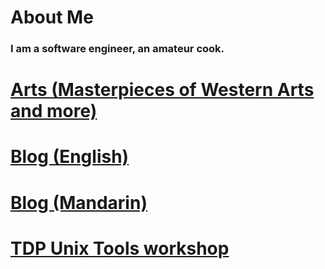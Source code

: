 # About Me
### I am a software engineer, an amateur cook. 

# [Arts (Masterpieces of Western Arts and more)](Timmypoyu.github.io/Arts/)
# [Blog (English)](Timmypoyu.github.io/blog/) 
# [Blog (Mandarin)](Timmypoyu.github.io/blog_mandarin/)
# [TDP Unix Tools workshop](Timmypoyu.github.io/TDP/unix_tool/)

